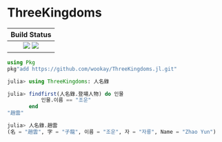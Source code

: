 # ThreeKingdoms

|  **Build Status**                                               |
|:---------------------------------------------------------------:|
|  [![][travis-img]][travis-url]  [![][codecov-img]][codecov-url] |

```julia
using Pkg
pkg"add https://github.com/wookay/ThreeKingdoms.jl.git"
```

```julia
julia> using ThreeKingdoms: 人名錄

julia> findfirst(人名錄.登場人物) do 인물
           인물.이름 == "조운"
       end
"趙雲"

julia> 人名錄.趙雲
(名 = "趙雲", 字 = "子龍", 이름 = "조운", 자 = "자룡", Name = "Zhao Yun")
```


[travis-img]: https://api.travis-ci.org/wookay/ThreeKingdoms.jl.svg?branch=master
[travis-url]: https://travis-ci.org/wookay/ThreeKingdoms.jl

[codecov-img]: https://codecov.io/gh/wookay/ThreeKingdoms.jl/branch/master/graph/badge.svg
[codecov-url]: https://codecov.io/gh/wookay/ThreeKingdoms.jl/branch/master

